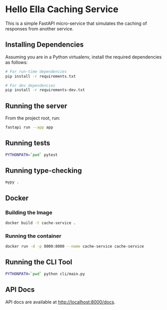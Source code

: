 # Hello Ella Caching Service

This is a simple FastAPI micro-service that simulates the caching of responses
from another service.

## Installing Dependencies

Assuming you are in a Python virtualenv, install the required dependencies as
follows:

```bash
# For run-time dependencies
pip install -r requirements.txt

# For dev dependencies
pip install -r requirements-dev.txt
```

## Running the server

From the project root, run:

```bash
fastapi run --app app
```

## Running tests

```bash
PYTHONPATH=`pwd` pytest
```

## Running type-checking

```bash
mypy .
```

## Docker

### Building the Image

```bash
docker build -t cache-service .
```

### Running the container

```bash
docker run -d -p 8000:8000 --name cache-service cache-service
```

## Running the CLI Tool

```bash
PYTHONPATH=`pwd` python cli/main.py
```

## API Docs

API docs are available at [http://localhost:8000/docs](http://localhost:8000/docs).

